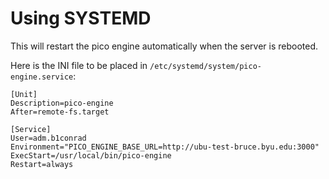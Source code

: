 # Using SYSTEMD

This will restart the pico engine automatically when the server is rebooted.

Here is the INI file to be placed in `/etc/systemd/system/pico-engine.service`:

```
[Unit]
Description=pico-engine
After=remote-fs.target

[Service]
User=adm.b1conrad
Environment="PICO_ENGINE_BASE_URL=http://ubu-test-bruce.byu.edu:3000"
ExecStart=/usr/local/bin/pico-engine
Restart=always


```


